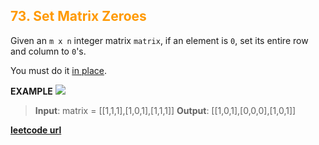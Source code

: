 <h2 style="color:#F90;">73. Set Matrix Zeroes</h2>

Given an `m x n` integer matrix `matrix`, if an element is `0`, set its entire row and column to `0`'s.

You must do it [in place](https://en.wikipedia.org/wiki/In-place_algorithm).

**EXAMPLE**
<img src="https://assets.leetcode.com/uploads/2020/08/17/mat1.jpg"></img>
>**Input**: matrix = \[[1,1,1],[1,0,1],[1,1,1]]
**Output**: \[[1,0,1],[0,0,0],[1,0,1]]


**[leetcode url](https://leetcode.com/problems/set-matrix-zeroes/description/)**